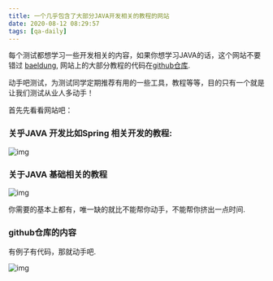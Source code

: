 ```yaml
---
title: 一个几乎包含了大部分JAVA开发相关的教程的网站
date: 2020-08-12 08:29:57
tags: [qa-daily]
---
```


每个测试都想学习一些开发相关的内容，如果你想学习JAVA的话，这个网站不要错过
[baeldung](https://www.baeldung.com/), 网站上的大部分教程的代码在[github仓库](https://github.com/eugenp/tutorials.git).

动手吧测试，为测试同学定期推荐有用的一些工具，教程等等，目的只有一个就是让我们测试从业人多动手！

<!-- more -->

首先先看看网站吧：

### 关乎JAVA 开发比如Spring 相关开发的教程:

![img](https://i.bmp.ovh/imgs/2020/08/d860a66aae7884eb.png)


### 关于JAVA 基础相关的教程

![img](https://i.bmp.ovh/imgs/2020/08/e656dbaf619d0e54.png)

你需要的基本上都有，唯一缺的就比不能帮你动手，不能帮你挤出一点时间.

### github仓库的内容

有例子有代码，那就动手吧.

![img](https://i.bmp.ovh/imgs/2020/08/2867b11aa5a3fe95.png)

